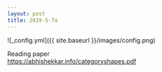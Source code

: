 ```yaml
---
layout: post
title: 2019-5-7a
---
```



![_config.yml]({{ site.baseurl }}/images/config.png)

Reading paper
</br>
https://abhishekkar.info/categoryshapes.pdf
